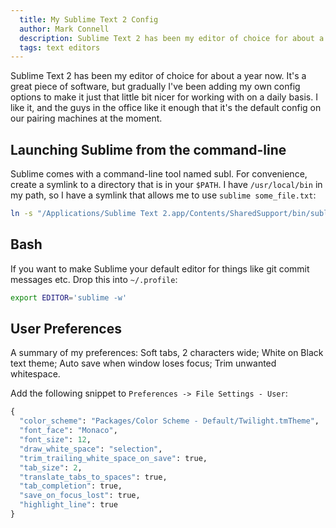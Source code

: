 ```yaml
---
  title: My Sublime Text 2 Config
  author: Mark Connell
  description: Sublime Text 2 has been my editor of choice for about a year now. It's a great piece of software, but gradually I've been adding my own config options to make it just that little bit nicer for working with on a daily basis. I like it, and the guys in the office like it enough that it's the default config on our pairing machines at the moment.
  tags: text editors
---
```


Sublime Text 2 has been my editor of choice for about a year now. It's a great piece of software, but gradually I've been adding my own config options to make it just that little bit nicer for working with on a daily basis. I like it, and the guys in the office like it enough that it's the default config on our pairing machines at the moment.

## Launching Sublime from the command-line
Sublime comes with a command-line tool named subl. For convenience, create a symlink to a directory that is in your `$PATH`. I have `/usr/local/bin` in my path, so I have a symlink that allows me to use `sublime some_file.txt`:

```bash
ln -s "/Applications/Sublime Text 2.app/Contents/SharedSupport/bin/subl" /usr/local/bin/sublime
```

## Bash
If you want to make Sublime your default editor for things like git commit messages etc. Drop this into `~/.profile`:

```bash
export EDITOR='sublime -w'
```

## User Preferences
A summary of my preferences:
Soft tabs, 2 characters wide; White on Black text theme; Auto save when window loses focus; Trim unwanted whitespace.

Add the following snippet to `Preferences -> File Settings - User`:

```python
{
  "color_scheme": "Packages/Color Scheme - Default/Twilight.tmTheme",
  "font_face": "Monaco",
  "font_size": 12,
  "draw_white_space": "selection",
  "trim_trailing_white_space_on_save": true,
  "tab_size": 2,
  "translate_tabs_to_spaces": true,
  "tab_completion": true,
  "save_on_focus_lost": true,
  "highlight_line": true
}
```
